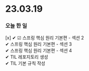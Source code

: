 # 23.03.19
### 오늘  한 일
[x] ✔ ☑ 스프링 핵심 원리 기본편 - 섹션 2 <br>
✔ 스프링 핵심 원리 기본편 - 섹션 3 <br>
✔ 스프링 핵심 원리 기본편 - 섹션 4 <br>
✔ TIL 레포지토리 생성 <br>
✔ TIL 기본 규칙 작성 <br> 